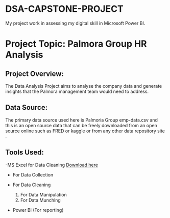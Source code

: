 # DSA-CAPSTONE-PROJECT
My project work in assessing my digital skill in Microsoft Power BI.

# Project Topic: Palmora Group HR Analysis

## Project Overview:
The Data Analysis Project aims to analyse the company data and generate insights that the Palmora management team would need to address.

## Data Source:
The primary data source used here is Palmoria Group emp-data.csv and this is an open source data that can be freely downloaded from an open source online such as FRED or kaggle or from any other data repository site .

## Tools Used:
-MS Excel for Data Cleaning [Download here](https://www.microsoft.com)
- For Data Collection
- For Data Cleaning
  1. For Data Manipulation
  2. For Data Munching
 
- Power BI (For reporting)
